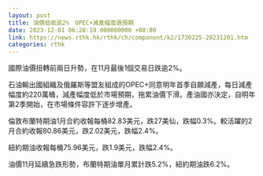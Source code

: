 ```yaml
---
layout: post
title: 油價低收逾2%　OPEC+減產幅度遜預期
date: 2023-12-01 06:28:19.000000000 +08:00
link: https://news.rthk.hk/rthk/ch/component/k2/1730225-20231201.htm
categories: rthk
---
```


國際油價扭轉前兩日升勢，在11月最後1個交易日跌逾2%。

石油輸出國組織及俄羅斯等盟友組成的OPEC+同意明年首季自願減產，每日減產幅度約220萬桶，減產幅度低於市場預期，拖累油價下滑。產油國亦決定，自明年第2季開始，在市場條件容許下逐步增產。

倫敦布蘭特期油1月合約收報每桶82.83美元，跌27美仙，跌幅0.3%。較活躍的2月合約收報80.86美元，跌2.02美元，跌幅2.4%。

紐約期油收報每桶75.96美元，跌1.9美元，跌幅2.4%。

油價11月延續急跌形勢，布蘭特期油單月累計跌5.2%，紐約期油跌6.2%。
